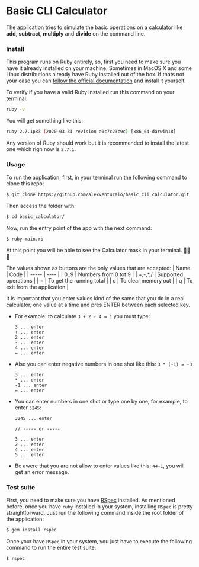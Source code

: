 # Basic CLI Calculator

The application tries to simulate the basic operations on a calculator like **add**, **subtract**, **multiply** and **divide** on the command line.

### Install

This program runs on Ruby entirely, so, first you need to make sure you have it already installed on your machine. Sometimes in MacOS X and some Linux distributions already have Ruby installed out of the box. If thats not your case you can [follow the official documentation](https://www.ruby-lang.org/en/documentation/installation/) and install it yourself.

To verify if you have a valid Ruby installed run this command on your terminal:
```sh
ruby -v
```
You will get something like this:
```sh
ruby 2.7.1p83 (2020-03-31 revision a0c7c23c9c) [x86_64-darwin18]
```
Any version of Ruby should work but it is recommended to install the latest one which righ now is `2.7.1`.

### Usage

To run the application, first, in your terminal run the following command to clone this repo:

```sh
$ git clone https://github.com/alexventuraio/basic_cli_calculator.git
```

Then access the folder with:

```sh
$ cd basic_calculator/
```

Now, run the entry point of the app with the next command:

```sh
$ ruby main.rb
```

At this point you will be able to see the Calculator mask in your terminal. 🎉🎉🎉

The values shown as buttons are the only values that are accepted:
| Name  | Code |
| ----- | ---- |
| 0..9 | Numbers from 0 tot 9 |
| +,-,*,/ | Supported operations |
| = | To get the running total |
| c | To clear memory out |
| q | To exit from the application |

It is important that you enter values kind of the same that you do in a real calculator, one value at a time and pres ENTER between each selected key.

- For example: to calculate `3 + 2 - 4 = 1` you must type:
  ```
  3 ... enter
  + ... enter
  2 ... enter
  - ... enter
  4 ... enter
  = ... enter
  ```

- Also you can enter negative numbers in one shot like this: `3 * (-1) = -3`
  ```
  3 ... enter
  * ... enter
  -1 ... enter
  = ... enter
  ```

- You can enter numbers in one shot or type one by one, for example, to enter `3245`:
  ```
  3245 ... enter
  
  // ----- or -----
  
  3 ... enter
  2 ... enter
  4 ... enter
  5 ... enter
  ```
- Be awere that you are not allow to enter values like this: `44-1`, you will get an error message.

### Test suite

First, you need to make sure you have [RSpec](https://relishapp.com/rspec/docs/gettingstarted) installed. As mentioned before, once you have `ruby` installed in your system, installing `RSpec` is pretty straightforward. Just run the following command inside the root folder of the application:

```sh
$ gem install rspec
```

Once your have `RSpec` in your system, you just have to execute the following command to run the entire test suite:

```sh
$ rspec
```
